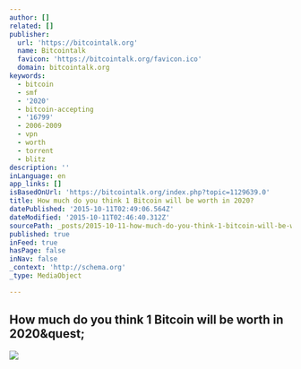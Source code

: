 ```yaml
---
author: []
related: []
publisher:
  url: 'https://bitcointalk.org'
  name: Bitcointalk
  favicon: 'https://bitcointalk.org/favicon.ico'
  domain: bitcointalk.org
keywords:
  - bitcoin
  - smf
  - '2020'
  - bitcoin-accepting
  - '16799'
  - 2006-2009
  - vpn
  - worth
  - torrent
  - blitz
description: ''
inLanguage: en
app_links: []
isBasedOnUrl: 'https://bitcointalk.org/index.php?topic=1129639.0'
title: How much do you think 1 Bitcoin will be worth in 2020?
datePublished: '2015-10-11T02:49:06.564Z'
dateModified: '2015-10-11T02:46:40.312Z'
sourcePath: _posts/2015-10-11-how-much-do-you-think-1-bitcoin-will-be-worth-in-2020.md
published: true
inFeed: true
hasPage: false
inNav: false
_context: 'http://schema.org'
_type: MediaObject

---
```

<article style=""><h1>How much do you think 1 Bitcoin will be worth in 2020&amp;quest;</h1><p></p><img src="https://bitcointalk.org/useravatars/avatar_266490.jpg" /></article>